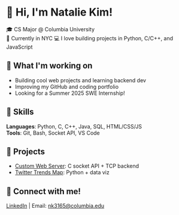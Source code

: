 # 👋 Hi, I'm Natalie Kim!

🎓 CS Major @ Columbia University  
📍 Currently in NYC 
💻 I love building projects in Python, C/C++, and JavaScript

## 🌱 What I'm working on
- Building cool web projects and learning backend dev
- Improving my GitHub and coding portfolio
- Looking for a Summer 2025 SWE Internship!

## 🔧 Skills
**Languages**: Python, C, C++, Java, SQL, HTML/CSS/JS  
**Tools**: Git, Bash, Socket API, VS Code

## 📂 Projects
- [Custom Web Server]([link-to-repo](https://github.com/natalie-y-kim/web-server-socket-api)): C socket API + TCP backend
- [Twitter Trends Map]([link-to-repo](https://github.com/natalie-y-kim/twitter-trends)): Python + data viz

## 💌 Connect with me!
[LinkedIn](https://www.linkedin.com/in/nataliekimmm/) | Email: nk3165@columbia.edu
